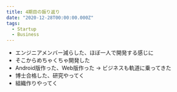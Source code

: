 ```yaml
---
title: 4期目の振り返り
date: "2020-12-28T00:00:00.000Z"
tags:
  - Startup
  - Business
---
```


* エンジニアメンバー減らした、ほぼ一人で開発する感じに
* そこからめちゃくちゃ開発した
* Android版作った、Web版作った → ビジネスも軌道に乗ってきた
* 博士合格した、研究やってく
* 組織作りやってく
